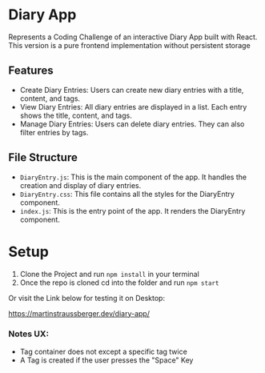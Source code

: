# Diary App

Represents a Coding Challenge of an interactive Diary App built with React. This version is a pure frontend implementation without persistent storage

## Features
- Create Diary Entries: Users can create new diary entries with a title, content, and tags.
- View Diary Entries: All diary entries are displayed in a list. Each entry shows the title, content, and tags.
- Manage Diary Entries: Users can delete diary entries. They can also filter entries by tags.

## File Structure
- `DiaryEntry.js`: This is the main component of the app. It handles the creation and display of diary entries.
- `DiaryEntry.css`: This file contains all the styles for the DiaryEntry component.
- `index.js`: This is the entry point of the app. It renders the DiaryEntry component.

# Setup

1. Clone the Project and run `npm install` in your terminal
2. Once the repo is cloned cd into the folder and run `npm start`

Or visit the Link below for testing it on Desktop:

https://martinstraussberger.dev/diary-app/

### Notes UX:

- Tag container does not except a specific tag twice
- A Tag is created if the user presses the "Space" Key
